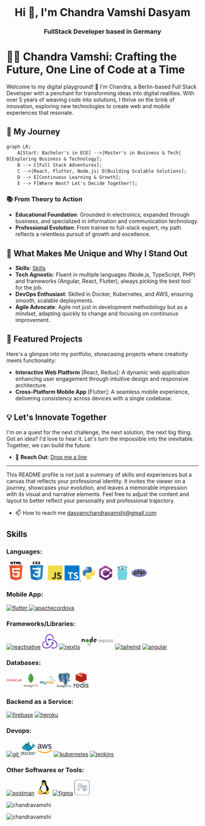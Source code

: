 <h1 align="center">Hi 👋, I'm Chandra Vamshi Dasyam</h1>
<h3 align="center">FullStack Developer based in Germany</h3>


# 👨‍💻 Chandra Vamshi: Crafting the Future, One Line of Code at a Time

Welcome to my digital playground! 🌟 I'm Chandra, a Berlin-based Full Stack Developer with a penchant for transforming ideas into digital realities. With over 5 years of weaving code into solutions, I thrive on the brink of innovation, exploring new technologies to create web and mobile experiences that resonate.

## 🚀 My Journey

```mermaid
graph LR;
    A[Start: Bachelor's in ECE] -->|Master's in Business & Tech| B[Exploring Business & Technology];
    B --> C[Full Stack Adventures];
    C -->|React, Flutter, Node.js| D[Building Scalable Solutions];
    D --> E[Continuous Learning & Growth];
    E --> F[Where Next? Let's Decide Together!];
```

### 📚 From Theory to Action

- **Educational Foundation**: Grounded in electronics, expanded through business, and specialized in information and communication technology.
- **Professional Evolution**: From trainee to full-stack expert, my path reflects a relentless pursuit of growth and excellence.

## 🌟 What Makes Me Unique and Why I Stand Out
- **Skills**: [Skills](#skills)
- **Tech Agnostic**: Fluent in multiple languages (Node.js, TypeScript, PHP) and frameworks (Angular, React, Flutter), always picking the best tool for the job.
- **DevOps Enthusiast**: Skilled in Docker, Kubernetes, and AWS, ensuring smooth, scalable deployments.
- **Agile Advocate**: Agile not just in development methodology but as a mindset, adapting quickly to change and focusing on continuous improvement.

## 🎨 Featured Projects

Here's a glimpse into my portfolio, showcasing projects where creativity meets functionality:

- **Interactive Web Platform** [React, Redux]: A dynamic web application enhancing user engagement through intuitive design and responsive architecture.
- **Cross-Platform Mobile App** [Flutter]: A seamless mobile experience, delivering consistency across devices with a single codebase.

## 💡 Let's Innovate Together

I'm on a quest for the next challenge, the next solution, the next big thing. Got an idea? I'd love to hear it. Let's turn the impossible into the inevitable. Together, we can build the future.

- 📩 **Reach Out**: [Drop me a line](mailto:dasyamchandravamshi@gmail.com)

---

This README profile is not just a summary of skills and experiences but a canvas that reflects your professional identity. It invites the viewer on a journey, showcases your evolution, and leaves a memorable impression with its visual and narrative elements. Feel free to adjust the content and layout to better reflect your personality and professional trajectory.




- 📫 How to reach me  dasyamchandravamshi@gmail.com

<h2 align="left">Skills</h2>
<p align="left"> 
<h3 >Languages:</h3>
 <a href="https://www.w3.org/html/" target="_blank" rel="noreferrer"> <img src="https://raw.githubusercontent.com/devicons/devicon/master/icons/html5/html5-original-wordmark.svg" alt="html5" width="50" height="50"/></a> <a href="https://www.w3schools.com/css/" target="_blank" rel="noreferrer"> <img src="https://raw.githubusercontent.com/devicons/devicon/master/icons/css3/css3-original-wordmark.svg" alt="css3" width="50" height="50"/></a> <a href="https://developer.mozilla.org/en-US/docs/Web/JavaScript" target="_blank" rel="noreferrer"><img src="https://raw.githubusercontent.com/devicons/devicon/master/icons/javascript/javascript-original.svg" alt="javascript" width="40" height="40"/></a> <a href="https://www.typescriptlang.org/" target="_blank" rel="noreferrer"> <img src="https://raw.githubusercontent.com/devicons/devicon/master/icons/typescript/typescript-original.svg" alt="typescript" width="40" height="40"/> </a>
<a href="https://www.python.org" target="_blank" rel="noreferrer"><img src="https://raw.githubusercontent.com/devicons/devicon/master/icons/python/python-original.svg" alt="python" width="40" height="40"/></a> <a href="https://www.w3schools.com/cs/" target="_blank" rel="noreferrer"> <img src="https://raw.githubusercontent.com/devicons/devicon/master/icons/csharp/csharp-original.svg" alt="csharp" width="40" height="40"/></a> <a href="https://golang.org" target="_blank" rel="noreferrer"> <img src="https://raw.githubusercontent.com/devicons/devicon/master/icons/go/go-original.svg" alt="go" width="40" height="40"/></a> <a href="https://www.php.net" target="_blank" rel="noreferrer"> <img src="https://raw.githubusercontent.com/devicons/devicon/master/icons/php/php-original.svg" alt="php" width="40" height="40"/></a> 
 </p>

<p align="left"> 
<h3 >Mobile App:</h3>
 <a href="https://flutter.dev" target="_blank" rel="noreferrer"> <img src="https://www.vectorlogo.zone/logos/flutterio/flutterio-icon.svg" alt="flutter" width="40" height="40"/> </a> 
 <a href="https://cordova.apache.org/" target="_blank" rel="noreferrer"> <img src="https://www.vectorlogo.zone/logos/apache_cordova/apache_cordova-icon.svg" alt="apachecordova" width="40" height="40"/> </a> 
 </p>

 <p align="left"> 
<h3 >Frameworks/Libraries:</h3>
  <a href="https://reactnative.dev/" target="_blank" rel="noreferrer"> <img src="https://reactnative.dev/img/header_logo.svg" alt="reactnative" width="40" height="40"/></a>
  <a href="https://redux.js.org" target="_blank" rel="noreferrer"> <img src="https://raw.githubusercontent.com/devicons/devicon/master/icons/redux/redux-original.svg" alt="redux" width="40" height="40"/></a> <a href="https://nextjs.org/" target="_blank" rel="noreferrer"> <img src="https://cdn.worldvectorlogo.com/logos/nextjs-2.svg" alt="nextjs" width="40" height="40"/></a> <a href="https://nodejs.org" target="_blank" rel="noreferrer"> <img src="https://raw.githubusercontent.com/devicons/devicon/master/icons/nodejs/nodejs-original-wordmark.svg" alt="nodejs" width="40" height="40"/></a> <a href="https://expressjs.com" target="_blank" rel="noreferrer"> <img src="https://raw.githubusercontent.com/devicons/devicon/master/icons/express/express-original-wordmark.svg" alt="express" width="40" height="40"/></a> <a href="https://tailwindcss.com/" target="_blank" rel="noreferrer"> <img src="https://www.vectorlogo.zone/logos/tailwindcss/tailwindcss-icon.svg" alt="tailwind" width="40" height="40"/></a> <a href="https://angular.io" target="_blank" rel="noreferrer"> <img src="https://angular.io/assets/images/logos/angular/angular.svg" alt="angular" width="40" height="40"/></a>
 </p>

 <p align="left"> 
<h3 >Databases:</h3>
   <a href="https://www.oracle.com/" target="_blank" rel="noreferrer"> <img src="https://raw.githubusercontent.com/devicons/devicon/master/icons/oracle/oracle-original.svg" alt="oracle" width="40" height="40"/></a> <a href="https://www.mongodb.com/" target="_blank" rel="noreferrer"> <img src="https://raw.githubusercontent.com/devicons/devicon/master/icons/mongodb/mongodb-original-wordmark.svg" alt="mongodb" width="40" height="40"/></a> <a href="https://www.mysql.com/" target="_blank" rel="noreferrer"> <img src="https://raw.githubusercontent.com/devicons/devicon/master/icons/mysql/mysql-original-wordmark.svg" alt="mysql" width="40" height="40"/></a>
  <a href="https://www.postgresql.org" target="_blank" rel="noreferrer"> <img src="https://raw.githubusercontent.com/devicons/devicon/master/icons/postgresql/postgresql-original-wordmark.svg" alt="postgresql" width="40" height="40"/></a> <a href="https://redis.io" target="_blank" rel="noreferrer"> <img src="https://raw.githubusercontent.com/devicons/devicon/master/icons/redis/redis-original-wordmark.svg" alt="redis" width="40" height="40"/></a>
 </p>
  <p align="left"> 
 <h3 >Backend as a Service:</h3>
   <a href="https://firebase.google.com/" target="_blank" rel="noreferrer"> <img src="https://www.vectorlogo.zone/logos/firebase/firebase-icon.svg" alt="firebase" width="40" height="40"/></a>  <a href="https://heroku.com" target="_blank" rel="noreferrer"> <img src="https://www.vectorlogo.zone/logos/heroku/heroku-icon.svg" alt="heroku" width="40" height="40"/></a>
 </p>
 <p align="left"> 
<h3 >Devops:</h3>
   <a href="https://git-scm.com/" target="_blank" rel="noreferrer"> <img src="https://www.vectorlogo.zone/logos/git-scm/git-scm-icon.svg" alt="git" width="40" height="40"/> </a> 
  <a href="https://www.docker.com/" target="_blank" rel="noreferrer"> <img src="https://raw.githubusercontent.com/devicons/devicon/master/icons/docker/docker-original-wordmark.svg" alt="docker" width="40" height="40"/></a> <a href="https://aws.amazon.com" target="_blank" rel="noreferrer"> <img src="https://raw.githubusercontent.com/devicons/devicon/master/icons/amazonwebservices/amazonwebservices-original-wordmark.svg" alt="aws" width="40" height="40"/></a> <a href="https://kubernetes.io" target="_blank" rel="noreferrer"> <img src="https://www.vectorlogo.zone/logos/kubernetes/kubernetes-icon.svg" alt="kubernetes" width="40" height="40"/></a>
  <a href="https://www.jenkins.io" target="_blank" rel="noreferrer"> <img src="https://www.vectorlogo.zone/logos/jenkins/jenkins-icon.svg" alt="jenkins" width="40" height="40"/></a>
</p>

<h3 align="left">Other Softwares or Tools:</h3>
<p align="left"> 
 <a href="https://postman.com" target="_blank" rel="noreferrer"> <img src="https://www.vectorlogo.zone/logos/getpostman/getpostman-icon.svg" alt="postman" width="40" height="40"/></a>
 <a href="https://www.linux.org/" target="_blank" rel="noreferrer"> <img src="https://raw.githubusercontent.com/devicons/devicon/master/icons/linux/linux-original.svg" alt="linux" width="40" height="40"/></a> <a href="https://www.figma.com/" target="_blank" rel="noreferrer"> <img src="https://www.vectorlogo.zone/logos/figma/figma-icon.svg" alt="figma" width="40" height="40"/></a>  <a href="https://www.photoshop.com/en" target="_blank" rel="noreferrer"> <img src="https://raw.githubusercontent.com/devicons/devicon/master/icons/photoshop/photoshop-line.svg" alt="photoshop" width="40" height="40"/></a> 
</p>

<p align="left"> <img src="https://komarev.com/ghpvc/?username=chandravamshi&label=Profile%20views&color=0e75b6&style=flat" alt="chandravamshi" /> </p>

<!--<p align="left"> <a href="https://github.com/ryo-ma/github-profile-trophy"><img src="https://github-profile-trophy.vercel.app/?username=chandravamshi" alt="chandravamshi" /></a> 
</p> -->






<p><img align="left" src="https://github-readme-stats.vercel.app/api/top-langs?username=chandravamshi&show_icons=true&locale=en&layout=compact" alt="chandravamshi" /></p>

<!--
<p>&nbsp;<img align="center" src="https://github-readme-stats.vercel.app/api?username=chandravamshi&show_icons=true&locale=en" alt="chandravamshi" /></p>
 -->
<!--
<p><img align="center" src="https://github-readme-streak-stats.herokuapp.com/?user=chandravamshi&" alt="chandravamshi" /></p>
 -->
